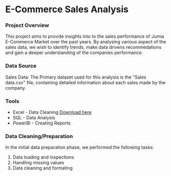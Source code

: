 # E-Commerce Sales Analysis


### Project Overview

This project aims to provide insights into to the sales performance of Jumia E-Commerce Market over the past years. By analysing various aspect of the sales data, we wish to identify trends, make data drivens recommedations and gain a deeper understanding of the companies performance.

### Data Source

Sales Data: The Primary dataset used for this analysis is the "Sales data.csv" file, containing detailed information about each sales made by the company.

### Tools

- Excel - Data Cleaning [Download here](https://microsoft.com)
- SQL - Data Analysis
- PowerBI - Creating Reports

### Data Cleaning/Preparation

In the initial data preparation phase, we performed the following tasks:

1. Data loading and inspections
2. Handling missing values
3. Data cleaning and formating

